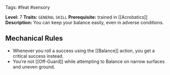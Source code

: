 Tags: #feat #sensory 

**Level:** 7
**Traits:** `GENERAL` `SKILL`
**Prerequisite:** trained in [[Acrobatics]]
**Description:** You can keep your balance easily, even in adverse conditions. 

## Mechanical Rules

- Whenever you roll a success using the [[Balance]] action, you get a critical success instead.
- You’re not [[Off-Guard]] while attempting to Balance on narrow surfaces and uneven ground.